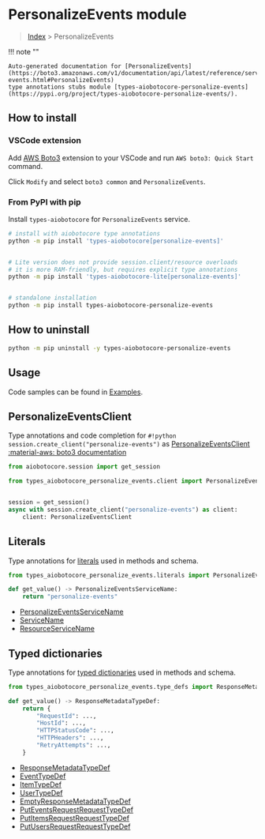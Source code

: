 # PersonalizeEvents module

> [Index](../README.md) > PersonalizeEvents


!!! note ""

    Auto-generated documentation for [PersonalizeEvents](https://boto3.amazonaws.com/v1/documentation/api/latest/reference/services/personalize-events.html#PersonalizeEvents)
    type annotations stubs module [types-aiobotocore-personalize-events](https://pypi.org/project/types-aiobotocore-personalize-events/).

## How to install

### VSCode extension

Add [AWS Boto3](https://marketplace.visualstudio.com/items?itemName=Boto3typed.boto3-ide)
extension to your VSCode and run `AWS boto3: Quick Start` command.

Click `Modify` and select `boto3 common` and `PersonalizeEvents`.

### From PyPI with pip

Install `types-aiobotocore` for `PersonalizeEvents` service.

```bash
# install with aiobotocore type annotations
python -m pip install 'types-aiobotocore[personalize-events]'


# Lite version does not provide session.client/resource overloads
# it is more RAM-friendly, but requires explicit type annotations
python -m pip install 'types-aiobotocore-lite[personalize-events]'


# standalone installation
python -m pip install types-aiobotocore-personalize-events
```



## How to uninstall

```bash
python -m pip uninstall -y types-aiobotocore-personalize-events
```

## Usage

Code samples can be found in [Examples](./usage.md).

## PersonalizeEventsClient

Type annotations and code completion for  `#!python session.create_client("personalize-events")` as [PersonalizeEventsClient](./client.md)
[:material-aws: boto3 documentation](https://boto3.amazonaws.com/v1/documentation/api/latest/reference/services/personalize-events.html#PersonalizeEvents.Client)

```python title="Usage example"
from aiobotocore.session import get_session

from types_aiobotocore_personalize_events.client import PersonalizeEventsClient


session = get_session()
async with session.create_client("personalize-events") as client:
    client: PersonalizeEventsClient
```








## Literals

Type annotations for [literals](./literals.md) used in methods and schema.

```python title="Usage example"
from types_aiobotocore_personalize_events.literals import PersonalizeEventsServiceName

def get_value() -> PersonalizeEventsServiceName:
    return "personalize-events"
```

- [PersonalizeEventsServiceName](./literals.md#personalizeeventsservicename)
- [ServiceName](./literals.md#servicename)
- [ResourceServiceName](./literals.md#resourceservicename)




## Typed dictionaries

Type annotations for [typed dictionaries](./type_defs.md) used in methods and schema.

```python title="Usage example"
from types_aiobotocore_personalize_events.type_defs import ResponseMetadataTypeDef

def get_value() -> ResponseMetadataTypeDef:
    return {
        "RequestId": ...,
        "HostId": ...,
        "HTTPStatusCode": ...,
        "HTTPHeaders": ...,
        "RetryAttempts": ...,
    }
```

- [ResponseMetadataTypeDef](./type_defs.md#responsemetadatatypedef)
- [EventTypeDef](./type_defs.md#eventtypedef)
- [ItemTypeDef](./type_defs.md#itemtypedef)
- [UserTypeDef](./type_defs.md#usertypedef)
- [EmptyResponseMetadataTypeDef](./type_defs.md#emptyresponsemetadatatypedef)
- [PutEventsRequestRequestTypeDef](./type_defs.md#puteventsrequestrequesttypedef)
- [PutItemsRequestRequestTypeDef](./type_defs.md#putitemsrequestrequesttypedef)
- [PutUsersRequestRequestTypeDef](./type_defs.md#putusersrequestrequesttypedef)

